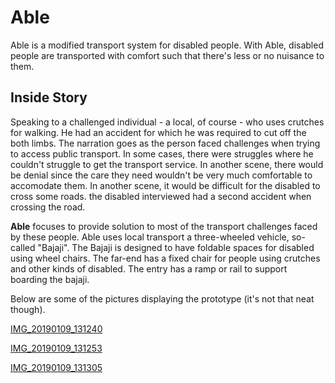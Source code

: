 # Able
Able is a modified transport system for disabled people. 
With Able, disabled people are transported with comfort such that there's less or no nuisance to them.


## Inside Story
Speaking to a challenged individual - a local, of course - who uses crutches for walking. He had an accident for which he was required to cut off the both limbs. The narration goes as the person faced challenges when trying to access public transport. In some cases, there were struggles where he couldn't struggle to get the transport service. In another scene, there would be denial since the care they need wouldn't be very much comfortable to accomodate them. In another scene, it would be difficult for the disabled to cross some roads. the disabled interviewed had a second accident when crossing the road. 

**Able** focuses to provide solution to most of the transport challenges faced by these people.
Able uses local transport a three-wheeled vehicle, so-called "Bajaji". The Bajaji is designed to have foldable spaces for disabled using wheel chairs. The far-end has a fixed chair for people using crutches and other kinds of disabled. The entry has a ramp or rail to support boarding the bajaji.

Below are some of the pictures displaying the prototype (it's not that neat though).

[IMG_20190109_131240](https://github.com/venus1344/dayworker/blob/master/IMG_20190109_131240.jpg)

[IMG_20190109_131253](https://github.com/venus1344/dayworker/blob/master/IMG_20190109_131253.jpg)

[IMG_20190109_131305](https://github.com/venus1344/dayworker/blob/master/IMG_20190109_131305.jpg)


###

### 

